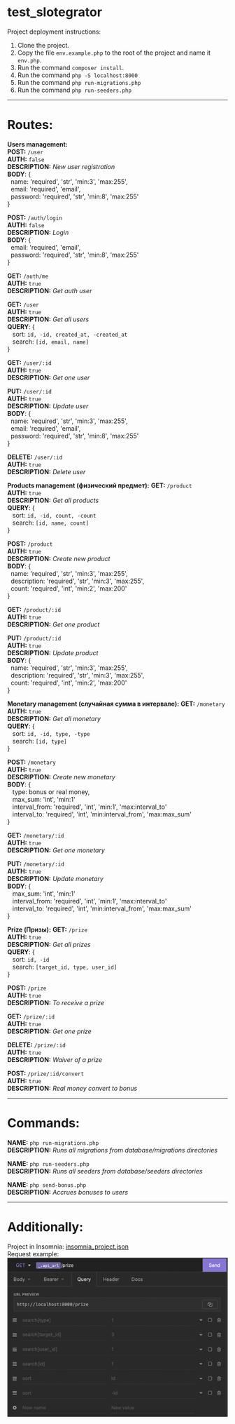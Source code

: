 # test_slotegrator

Project deployment instructions:
1) Clone the project.
2) Copy the file `env.example.php` to the root of the project and name it `env.php`.
3) Run the command `composer install`.
4) Run the command `php -S localhost:8000`
5) Run the command `php run-migrations.php`
6) Run the command `php run-seeders.php`

___
# Routes:
**Users management:** <br/> 
**POST:** `/user` <br/>
**AUTH:** `false` <br/>
**DESCRIPTION:** _New user registration_ <br/>
**BODY**: { <br/>
&nbsp;&nbsp;name: 'required', 'str', 'min:3', 'max:255', <br/>
&nbsp;&nbsp;email: 'required', 'email', <br/>
&nbsp;&nbsp;password: 'required', 'str', 'min:8', 'max:255' <br/>
} <br/>

**POST:** `/auth/login` <br/>
**AUTH:** `false` <br/>
**DESCRIPTION:** _Login_ <br/>
**BODY**: { <br/>
&nbsp;&nbsp;email: 'required', 'email', <br/>
&nbsp;&nbsp;password: 'required', 'str', 'min:8', 'max:255' <br/>
} <br/>

**GET:** `/auth/me` <br/>
**AUTH:** `true` <br/>
**DESCRIPTION:** _Get auth user_ <br/>

**GET:** `/user` <br/>
**AUTH:** `true` <br/>
**DESCRIPTION:** _Get all users_ <br/>
**QUERY**: { <br/>
&nbsp;&nbsp; sort: `id, -id, created_at, -created_at` <br/>
&nbsp;&nbsp; search: `[id, email, name]`<br/>
} <br/>

**GET:** `/user/:id` <br/>
**AUTH:** `true` <br/>
**DESCRIPTION:** _Get one user_ <br/>

**PUT:** `/user/:id` <br/>
**AUTH:** `true` <br/>
**DESCRIPTION:** _Update user_ <br/>
**BODY**: { <br/>
&nbsp;&nbsp;name: 'required', 'str', 'min:3', 'max:255', <br/>
&nbsp;&nbsp;email: 'required', 'email', <br/>
&nbsp;&nbsp;password: 'required', 'str', 'min:8', 'max:255' <br/>
} <br/>

**DELETE:** `/user/:id` <br/>
**AUTH:** `true` <br/>
**DESCRIPTION:** _Delete user_ <br/>

**Products management (физический предмет):**
**GET:** `/product` <br/>
**AUTH:** `true` <br/>
**DESCRIPTION:** _Get all products_ <br/>
**QUERY**: { <br/>
&nbsp;&nbsp; sort: `id, -id, count, -count` <br/>
&nbsp;&nbsp; search: `[id, name, count]`<br/>
} <br/>

**POST:** `/product` <br/>
**AUTH:** `true` <br/>
**DESCRIPTION:** _Create new product_ <br/>
**BODY**: { <br/>
&nbsp;&nbsp;name: 'required', 'str', 'min:3', 'max:255', <br/>
&nbsp;&nbsp;description: 'required', 'str', 'min:3', 'max:255', <br/>
&nbsp;&nbsp;count: 'required', 'int', 'min:2', 'max:200' <br/>
} <br/>

**GET:** `/product/:id` <br/>
**AUTH:** `true` <br/>
**DESCRIPTION:** _Get one product_ <br/>

**PUT:** `/product/:id` <br/>
**AUTH:** `true` <br/>
**DESCRIPTION:** _Update product_ <br/>
**BODY**: { <br/>
&nbsp;&nbsp;name: 'required', 'str', 'min:3', 'max:255', <br/>
&nbsp;&nbsp;description: 'required', 'str', 'min:3', 'max:255', <br/>
&nbsp;&nbsp;count: 'required', 'int', 'min:2', 'max:200' <br/>
} <br/>

**Monetary management (случайная сумма в интервале):**
**GET:** `/monetary` <br/>
**AUTH:** `true` <br/>
**DESCRIPTION:** _Get all monetary_ <br/>
**QUERY**: { <br/>
&nbsp;&nbsp; sort: `id, -id, type, -type` <br/>
&nbsp;&nbsp; search: `[id, type]`<br/>
} <br/>

**POST:** `/monetary` <br/>
**AUTH:** `true` <br/>
**DESCRIPTION:** _Create new monetary_ <br/>
**BODY**: { <br/>
&nbsp;&nbsp; type: bonus or real money, <br/>
&nbsp;&nbsp; max_sum: 'int', 'min:1' <br/>
&nbsp;&nbsp; interval_from: 'required', 'int', 'min:1', 'max:interval_to' <br/>
&nbsp;&nbsp; interval_to: 'required', 'int', 'min:interval_from', 'max:max_sum' <br/>
} <br/>

**GET:** `/monetary/:id` <br/>
**AUTH:** `true` <br/>
**DESCRIPTION:** _Get one monetary_ <br/>

**PUT:** `/monetary/:id` <br/>
**AUTH:** `true` <br/>
**DESCRIPTION:** _Update monetary_ <br/>
**BODY**: { <br/>
&nbsp;&nbsp; max_sum: 'int', 'min:1' <br/>
&nbsp;&nbsp; interval_from: 'required', 'int', 'min:1', 'max:interval_to' <br/>
&nbsp;&nbsp; interval_to: 'required', 'int', 'min:interval_from', 'max:max_sum' <br/>
} <br/>

**Prize (Призы):**
**GET:** `/prize` <br/>
**AUTH:** `true` <br/>
**DESCRIPTION:** _Get all prizes_ <br/>
**QUERY**: { <br/>
&nbsp;&nbsp; sort: `id, -id` <br/>
&nbsp;&nbsp; search: `[target_id, type, user_id]`<br/>
} <br/>

**POST:** `/prize` <br/>
**AUTH:** `true` <br/>
**DESCRIPTION:** _To receive a prize_ <br/>

**GET:** `/prize/:id` <br/>
**AUTH:** `true` <br/>
**DESCRIPTION:** _Get one prize_ <br/>

**DELETE:** `/prize/:id` <br/>
**AUTH:** `true` <br/>
**DESCRIPTION:** _Waiver of a prize_ <br/>

**POST:** `/prize/:id/convert` <br/>
**AUTH:** `true` <br/>
**DESCRIPTION:** _Real money convert to bonus_ <br/>

___
# Commands:
**NAME:** `php run-migrations.php` <br/>
**DESCRIPTION:** _Runs all migrations from database/migrations directories_ <br/>

**NAME:** `php run-seeders.php` <br/>
**DESCRIPTION:** _Runs all seeders from database/seeders directories_ <br/>

**NAME:** `php send-bonus.php` <br/>
**DESCRIPTION:** _Accrues bonuses to users_ <br/>

___
# Additionally:
Project in Insomnia: [insomnia_project.json](Insomnia_project.json) <br/>
Request example: <br/>
![img.png](img.png)

